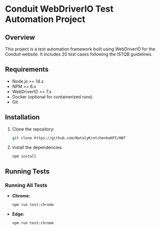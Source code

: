 # Conduit WebDriverIO Test Automation Project

## Overview
This project is a test automation framework built using WebDriverIO for the Conduit website. It includes 20 test cases following the ISTQB guidelines.

## Requirements
- Node.js >= 14.x
- NPM >= 6.x
- WebDriverIO >= 7.x
- Docker (optional for containerized runs)
- Git

## Installation

1. Clone the repository:
    ```bash
    git clone https://github.com/NatalyKrotchenkoKPI/HW7
    ```

2. Install the dependencies:
    ```bash
    npm install
    ```

## Running Tests

### Running All Tests

- **Chrome:**
  ```bash
  npm run test:chrome

- **Edge:**
  ```bash
  npm run test:chrome
